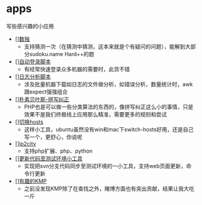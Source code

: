 # apps
写些感兴趣的小应用

- [][数独](https://github.com/dingqing/apps/tree/master/sudoku)
    - 支持猜测一次（在猜测中猜测，这本来就是个有疑问的问题），能解到大部分sudoku.name Hard++的题
- [][自动登录脚本](https://github.com/dingqing/apps/tree/master/auto-login)
    - 有经常快速登录众多机器的需要时，此货不错
- [][日志分析脚本](https://github.com/dingqing/apps/tree/master/awk-log)
    - 涉及批量机器下载如日志的文件做分析，如错误分析，数量统计时，awk跟expect强强组合
- [][朴素贝叶斯-拼写纠正](https://github.com/dingqing/apps/tree/master/naive-bayesian)
    - PHP也是可以做一些分类算法的东西的，像拼写纠正这么小的事情，只是效果不是我们终极线上应用那么精准，需要更多的规则和尝试
- [][切换hosts](https://github.com/dingqing/apps/tree/master/switch-hosts)
    - 这样小工具，ubuntu虽然没有win和mac下switch-hosts好用，还是自己写一个，更舒心，你说呢
- [][ip2city](https://github.com/dingqing/apps/tree/master/ip2city)
    - 支持php扩展、php、python
- [][更新代码至测试环境小工具](https://github.com/dingqing/apps/tree/master/sync-from-svn)
    - 实现把svn分支代码同步至测试环境的一小工具，支持web页面更新，命令行更新
- [][有趣的KMP](https://github.com/dingqing/apps/tree/master/kmp)
    - 之前没发现KMP除了在查找之外，赌博方面也有突出贡献，结果让我大吃一斤